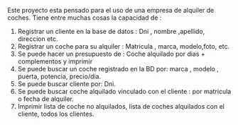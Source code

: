 Este proyecto esta pensado para el uso de una empresa de alquiler de coches.
Tiene entre muchas cosas la capacidad de :
1) Registrar un cliente en la base de datos : Dni , nombre ,apellido, direccion etc.
2) Registrar un coche para su alquiler : Matricula , marca, modelo,foto, etc.
3) Se puede hacer un presupuesto de : Coche alquilado por dias + complementos y imprimir
4) Se puede buscar un coche registrado en la BD por: marca , modelo , puerta, potencia, precio/dia.
5) Se puede buscar cliente por: Dni.
6) Se puede buscar coche alquilado vinculado con el cliente : por matricula o fecha de alquiler.
7) Imprimir lista de coche no alquilados, lista de coches alquilados con el cliente, todos los clientes.

